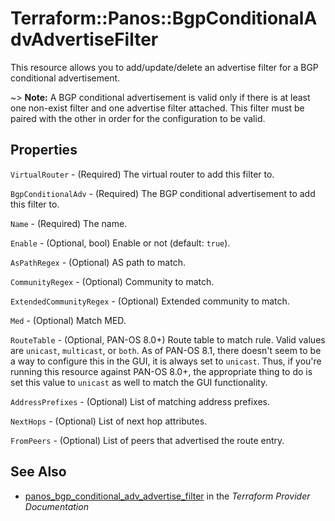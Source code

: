 # Terraform::Panos::BgpConditionalAdvAdvertiseFilter

This resource allows you to add/update/delete an advertise filter for a
BGP conditional advertisement.

~> **Note:** A BGP conditional advertisement is valid only if there is at least
one non-exist filter and one advertise filter attached.  This filter must be paired
with the other in order for the configuration to be valid.

## Properties

`VirtualRouter` - (Required) The virtual router to add this filter to.

`BgpConditionalAdv` - (Required) The BGP conditional advertisement to add
this filter to.

`Name` - (Required) The name.

`Enable` - (Optional, bool) Enable or not (default: `true`).

`AsPathRegex` - (Optional) AS path to match.

`CommunityRegex` - (Optional) Community to match.

`ExtendedCommunityRegex` - (Optional) Extended community to match.

`Med` - (Optional) Match MED.

`RouteTable` - (Optional, PAN-OS 8.0+) Route table to match rule.  Valid
values are `unicast`, `multicast`, or `both`.  As of PAN-OS 8.1, there doesn't
seem to be a way to configure this in the GUI, it is always set to `unicast`.
Thus, if you're running this resource against PAN-OS 8.0+, the appropriate
thing to do is set this value to `unicast` as well to match the GUI functionality.

`AddressPrefixes` - (Optional) List of matching address prefixes.

`NextHops` - (Optional) List of next hop attributes.

`FromPeers` - (Optional) List of peers that advertised the route entry.


## See Also

* [panos_bgp_conditional_adv_advertise_filter](https://www.terraform.io/docs/providers/panos/r/bgp_conditional_adv_advertise_filter.html) in the _Terraform Provider Documentation_